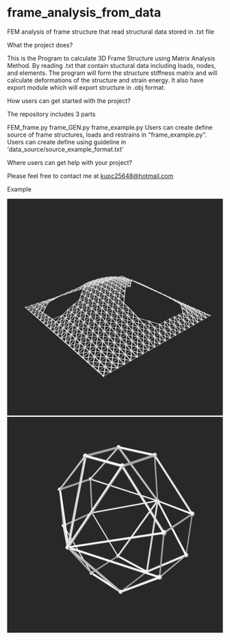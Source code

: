 # frame_analysis_from_data
FEM analysis of frame structure that read structural data stored in .txt file

What the project does?

This is the Program to calculate 3D Frame Structure using Matrix Analysis Method. By reading .txt that contain stuctural data including loads, nodes, and elements. The program will form the structure stiffness matrix and will calculate deformations of the structure and strain energy. It also have export module which will export structure in .obj format. 

How users can get started with the project?

The repository includes 3 parts

FEM_frame.py
frame_GEN.py
frame_example.py
Users can create define source of frame structures, loads and restrains in "frame_example.py".
Users can create define using guideline in 'data_source/source_example_format.txt'

Where users can get help with your project?

Please feel free to contact me at kupc25648@hotmail.com


Example

<img src="images/Frame_large.png">
<img src="images/Frame_small.png">
